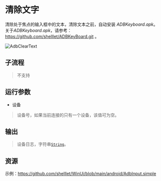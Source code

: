 # 清除文字 
清除处于焦点的输入框中的文本，清除文本之前，自动安装 *ADBKeyboard.apk*。关于*ADBKeyboard.apk*，请参考：https://github.com/shelllet/ADBKeyBoard.git 。

![AdbClearText](./images/18.png ':size=90%')

## 子流程
> 不支持


## 运行参数

* 设备
> 设备号，如果当前连接的只有一个设备，该值可为空。


## 输出

> 设备日志，字符串[`String`](./types/String.md)。


## 资源

示例：https://github.com/shelllet/WinUi/blob/main/android/AdbInput.simple




